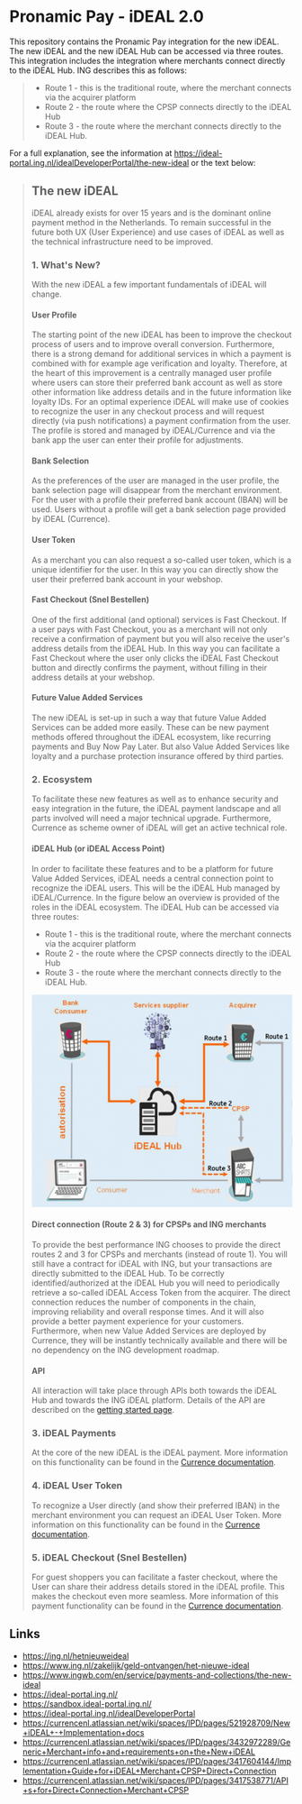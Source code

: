 # Pronamic Pay - iDEAL 2.0

This repository contains the Pronamic Pay integration for the new iDEAL. The new iDEAL and the new iDEAL Hub can be accessed via three routes. This integration includes the integration where merchants connect directly to the iDEAL Hub. ING describes this as follows:

> - Route 1 - this is the traditional route, where the merchant connects via the acquirer platform
> - Route 2 - the route where the CPSP connects directly to the iDEAL Hub
> - Route 3 - the route where the merchant connects directly to the iDEAL Hub.

For a full explanation, see the information at https://ideal-portal.ing.nl/idealDeveloperPortal/the-new-ideal or the text below:

> ## The new iDEAL
> 
> iDEAL already exists for over 15 years and is the dominant online payment method in the Netherlands. To remain successful in the future both UX (User Experience) and use cases of iDEAL as well as the technical infrastructure need to be improved.
> 
> ### 1. What's New?
> 
> With the new iDEAL a few important fundamentals of iDEAL will change.
> 
> #### User Profile
> 
> The starting point of the new iDEAL has been to improve the checkout process of users and to improve overall conversion. Furthermore, there is a strong demand for additional services in which a payment is combined with for example age verification and loyalty. Therefore, at the heart of this improvement is a centrally managed user profile where users can store their preferred bank account as well as store other information like address details and in the future information like loyalty IDs. For an optimal experience iDEAL will make use of cookies to recognize the user in any checkout process and will request directly (via push notifications) a payment confirmation from the user. The profile is stored and managed by iDEAL/Currence and via the bank app the user can enter their profile for adjustments.
> 
> #### Bank Selection
> 
> As the preferences of the user are managed in the user profile, the bank selection page will disappear from the merchant environment. For the user with a profile their preferred bank account (IBAN) will be used. Users without a profile will get a bank selection page provided by iDEAL (Currence).
> 
> #### User Token
> 
> As a merchant you can also request a so-called user token, which is a unique identifier for the user. In this way you can directly show the user their preferred bank account in your webshop.
> 
> #### Fast Checkout (Snel Bestellen)
> 
> One of the first additional (and optional) services is Fast Checkout. If a user pays with Fast Checkout, you as a merchant will not only receive a confirmation of payment but you will also receive the user's address details from the iDEAL Hub. In this way you can facilitate a Fast Checkout where the user only clicks the iDEAL Fast Checkout button and directly confirms the payment, without filling in their address details at your webshop.
> 
> #### Future Value Added Services
> 
> The new iDEAL is set-up in such a way that future Value Added Services can be added more easily. These can be new payment methods offered throughout the iDEAL ecosystem, like recurring payments and Buy Now Pay Later. But also Value Added Services like loyalty and a purchase protection insurance offered by third parties.
> 
> ### 2. Ecosystem
> 
> To facilitate these new features as well as to enhance security and easy integration in the future, the iDEAL payment landscape and all parts involved will need a major technical upgrade. Furthermore, Currence as scheme owner of iDEAL will get an active technical role.
> 
> #### iDEAL Hub (or iDEAL Access Point)
> 
> In order to facilitate these features and to be a platform for future Value Added Services, iDEAL needs a central connection point to recognize the iDEAL users. This will be the iDEAL Hub managed by iDEAL/Currence. In the figure below an overview is provided of the roles in the iDEAL ecosystem. The iDEAL Hub can be accessed via three routes:
> 
> - Route 1 - this is the traditional route, where the merchant connects via the acquirer platform
> - Route 2 - the route where the CPSP connects directly to the iDEAL Hub
> - Route 3 - the route where the merchant connects directly to the iDEAL Hub.
> 
> ![A diagram showing the new iDEAL ecosystem with the 3 possible routes.](documentation/ch2-ideal-hub.png "The new iDEAL ecosystem")
> 
> #### Direct connection (Route 2 & 3) for CPSPs and ING merchants
> 
> To provide the best performance ING chooses to provide the direct routes 2 and 3 for CPSPs and merchants (instead of route 1). You will still have a contract for iDEAL with ING, but your transactions are directly submitted to the iDEAL Hub. To be correctly identified/authorized at the iDEAL Hub you will need to periodically retrieve a so-called iDEAL Access Token from the acquirer. The direct connection reduces the number of components in the chain, improving reliability and overall response times. And it will also provide a better payment experience for your customers. Furthermore, when new Value Added Services are deployed by Currence, they will be instantly technically available and there will be no dependency on the ING development roadmap.
> 
> #### API
> 
> All interaction will take place through APIs both towards the iDEAL Hub and towards the ING iDEAL platform. Details of the API are described on the [getting started page](https://ideal-portal.ing.nl/idealDeveloperPortal/getting-started).
> 
> ### 3. iDEAL Payments
> 
> At the core of the new iDEAL is the iDEAL payment. More information on this functionality can be found in the [Currence documentation](https://currencenl.atlassian.net/wiki/spaces/IPD/pages/3417604276/iDEAL+Payment+for+Direct+Connection).
> 
> ### 4. iDEAL User Token
> 
> To recognize a User directly (and show their preferred IBAN) in the merchant environment you can request an iDEAL User Token. More information on this functionality can be found in the [Currence documentation](https://currencenl.atlassian.net/wiki/spaces/IPD/pages/3417604301/Enhanced+iDEAL+Payment+flow+with+User+Token+for+Direct+Connection).
> 
> ### 5. iDEAL Checkout (Snel Bestellen)
> 
> For guest shoppers you can facilitate a faster checkout, where the User can share their address details stored in the iDEAL profile. This makes the checkout even more seamless. More information of this payment functionality can be found in the [Currence documentation](https://currencenl.atlassian.net/wiki/spaces/IPD/pages/3417604255/Payment+with+iDEAL+Checkout+for+Direct+Connection).

## Links

- https://ing.nl/hetnieuweideal
- https://www.ing.nl/zakelijk/geld-ontvangen/het-nieuwe-ideal
- https://www.ingwb.com/en/service/payments-and-collections/the-new-ideal
- https://ideal-portal.ing.nl/
- https://sandbox.ideal-portal.ing.nl/
- https://ideal-portal.ing.nl/idealDeveloperPortal
- https://currencenl.atlassian.net/wiki/spaces/IPD/pages/521928709/New+iDEAL+-+Implementation+docs
- https://currencenl.atlassian.net/wiki/spaces/IPD/pages/3432972289/Generic+Merchant+info+and+requirements+on+the+New+iDEAL
- https://currencenl.atlassian.net/wiki/spaces/IPD/pages/3417604144/Implementation+Guide+for+iDEAL+Merchant+CPSP+Direct+Connection
- https://currencenl.atlassian.net/wiki/spaces/IPD/pages/3417538771/API+s+for+Direct+Connection+Merchant+CPSP
